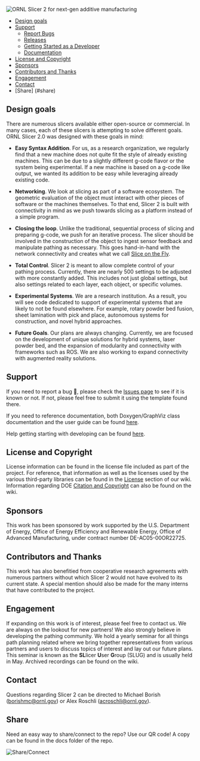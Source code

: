 ![ORNL Slicer 2 for next-gen additive manufacturing](doc/Slicer2.gif)

- [Design goals](#design-goals)
- [Support](#support)
  - [Report Bugs](https://github.com/ORNLSlicer/Slicer-2/issues)
  - [Releases](https://github.com/ORNLSlicer/Slicer-2/wiki/Previous%20Releases)
  - [Getting Started as a Developer](https://github.com/ORNLSlicer/Slicer-2/wiki/Getting-Started-as-a-Developer)
  - [Documentation](https://github.com/ORNLSlicer/Slicer-2/wiki/Slicer%202%20Documentation)
- [License and Copyright](#license-and-copyright)
- [Sponsors](#sponsors)
- [Contributors and Thanks](#contributors-and-thanks)
- [Engagement](#Engagement)
- [Contact](#contact)
- [Share] (#share)

## Design goals

There are numerous slicers available either open-source or commercial. In many cases, each of these slicers is attempting to solve different goals. ORNL Slicer 2.0 was designed with these goals in mind:

- **Easy Syntax Addition**. For us, as a research organization, we regularly find that a new machine does not quite fit the style of already existing machines. This can be due to a slightly different g-code flavor or the system being experimental. If a new machine is based on a g-code like output, we wanted its addition to be easy while leveraging already existing code.

- **Networking**. We look at slicing as part of a software ecosystem. The geometric evaluation of the object must interact with other pieces of software or the machines themselves. To that end, Slicer 2 is built with connectivity in mind as we push towards slicing as a platform instead of a simple program.

- **Closing the loop**.  Unlike the traditional, sequential process of slicing and preparing g-code, we push for an iterative process. The slicer should be involved in the construction of the object to ingest sensor feedback and manipulate pathing as necessary. This goes hand-in-hand with the network connectivity and creates what we call [Slice on the Fly](https://repositories.lib.utexas.edu/handle/2152/90721).
 
- **Total Control**. Slicer 2 is meant to allow complete control of your pathing process. Currently, there are nearly 500 settings to be adjusted with more constantly added. This includes not just global settings, but also settings related to each layer, each object, or specific volumes.

- **Experimental Systems**. We are a research institution. As a result, you will see code dedicated to support of experimental systems that are likely to not be found elsewhere. For example, rotary powder bed fusion, sheet lamination with pick and place, autonomous systems for construction, and novel hybrid approaches.

- **Future Goals**. Our plans are always changing. Currently, we are focused on the development of unique solutions for hybrid systems, laser powder bed, and the expansion of modularity and connectivity with frameworks such as ROS. We are also working to expand connectivity with augmented reality solutions.

## Support

If you need to report a bug :bug:, please check the [Issues page](https://github.com/ORNLSlicer/Slicer-2/issues) to see if it is known or not. If not, please feel free to submit it using the template found there.

If you need to reference documentation, both Doxygen/GraphViz class documentation and the user guide can be found [here](https://github.com/ORNLSlicer/Slicer-2/wiki/Slicer%202%20Documentation).

Help getting starting with developing can be found [here](https://github.com/ORNLSlicer/Slicer-2/wiki/Getting-Started-as-a-Developer).

## License and Copyright

License information can be found in the license file included as part of the project. For reference, that information as well as the licenses used by the various third-party libraries can be found in the [License](https://github.com/ORNLSlicer/Slicer-2/wiki/Slicer%202%20License%20and%20Library%20Licenses) section of our wiki.
Information regarding DOE [Citation and Copyright](https://github.com/ORNLSlicer/Slicer-2/wiki/Slicer%202%20Citation%20and%20Copyright%20Information) can also be found on the wiki.

## Sponsors

This work has been sponsored by work supported by the U.S. Department of Energy, Office of Energy Efficiency and Renewable Energy, Office of Advanced Manufacturing, under contract number DE-AC05-00OR22725.

## Contributors and Thanks

This work has also benefitied from cooperative research agreements with numerous partners without which Slicer 2 would not have evolved to its current state. A special mention should also be made for the many interns that have contributed to the project.

## Engagement

If expanding on this work is of interest, please feel free to contact us. We are always on the lookout for new partners! We also strongly believe in developing the pathing community. We hold a yearly seminar for all things path planning related where we bring together representatives from various partners and users to discuss topics of interest and lay out our future plans. This seminar is known as the **SL**licer **U**ser **G**roup (SLUG) and is usually held in May. Archived recordings can be found on the wiki.

## Contact

Questions regarding Slicer 2 can be directed to Michael Borish (borishmc@ornl.gov) or Alex Roschli (acroschli@ornl.gov).

## Share
Need an easy way to share/connect to the repo? Use our QR code! A copy can be found in the docs folder of the repo.

![Share/Connect](doc/Slicer2QR.png)